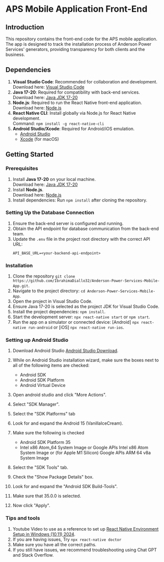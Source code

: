 # APS Mobile Application Front-End

## Introduction
This repository contains the front-end code for the APS mobile application. The app is designed to track the installation process of Anderson Power Services' generators, providing transparency for both clients and the business.

## Dependencies
1. **Visual Studio Code**: Recommended for collaboration and development.  
   Download here: [Visual Studio Code](https://code.visualstudio.com/Download)
2. **Java 17-20**: Required for compatibility with back-end services.  
   Download here: [Java JDK 17-20](https://www.oracle.com/java/technologies/javase/jdk20-archive-downloads.html)
3. **Node.js**: Required to run the React Native front-end application.  
   Download here: [Node.js](https://nodejs.org/)
4. **React Native CLI**: Install globally via Node.js for React Native development.  
   Command: `npm install -g react-native-cli`
5. **Android Studio/Xcode**: Required for Android/iOS emulation.  
   - [Android Studio](https://developer.android.com/studio)  
   - [Xcode](https://developer.apple.com/xcode/) (for macOS)

## Getting Started

### Prerequisites
1. Install **Java 17-20** on your local machine.  
   Download here: [Java JDK 17-20](https://www.oracle.com/java/technologies/javase/jdk20-archive-downloads.html)
2. Install **Node.js**.  
   Download here: [Node.js](https://nodejs.org/)
3. Install dependencies: Run `npm install` after cloning the repository.

### Setting Up the Database Connection
1. Ensure the back-end server is configured and running.  
2. Obtain the API endpoint for database communication from the back-end team.  
3. Update the `.env` file in the project root directory with the correct API URL:
   ```plaintext
   API_BASE_URL=<your-backend-api-endpoint>

### Installation
1. Clone the repository `git clone https://github.com/IbrahimaDiallo32/Anderson-Power-Services-Mobile-App.git`.
2. Navigate to the project directory: `cd Anderson-Power-Services-Mobile-App`.
3. Open the project in Visual Studio Code.
4. Ensure Java 17-20 is selected as the project JDK for Visual Studio Code.
5. Install the project dependencies: `npm install`.
6. Start the development server: `npx react-native start` or `npm start`.
7. Run the app on a simulator or connected device: [Android] `npx react-native run-android` or [iOS] `npx react-native run-ios`.

### Setting up Android Studio 
1. Download Android Studio [Android Studio Download](https://developer.android.com/studio).
2. While on Android Studio installation wizard, make sure the boxes next to all of the following items are checked:

   - Android SDK
   - Android SDK Platform
   - Android Virtual Device
  
3. Open android studio and click "More Actions". 
4. Select "SDK Manager".
5. Select the "SDK Platforms" tab
6. Look for and expand the Android 15 (VanillaIceCream).
7. Make sure the following is checked

   - Android SDK Platform 35
   - Intel x86 Atom_64 System Image or Google APIs Intel x86 Atom System Image or (for Apple M1 Silicon) Google APIs ARM 64 v8a System Image
  
8. Select the "SDK Tools" tab.
9. Check the "Show Package Details" box.
10. Look for and expand the "Android SDK Build-Tools".
11. Make sure that 35.0.0 is selected.
12. Now click "Apply". 

### Tips and tools
1. Youtube Video to use as a reference to set up [React Native Environment Setup in Windows (10,11) 2024](https://youtu.be/4onhZMbF2NI?si=Bhz92ZT-X1lBmsKZ).
2. If you are having issues, Try `npx react-native doctor`
3. Make sure you have all the correct paths.
4. If you still have issues, we recommend troubleshooting using Chat GPT and Stack Overflow.

